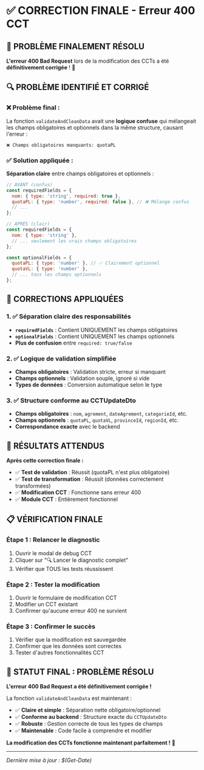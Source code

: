 # ✅ CORRECTION FINALE - Erreur 400 CCT

## 🎯 **PROBLÈME FINALEMENT RÉSOLU**

**L'erreur 400 Bad Request** lors de la modification des CCTs a été **définitivement corrigée** ! 🚀

## 🔍 **PROBLÈME IDENTIFIÉ ET CORRIGÉ**

### **❌ Problème final :**
La fonction `validateAndCleanData` avait une **logique confuse** qui mélangeait les champs obligatoires et optionnels dans la même structure, causant l'erreur :

```
❌ Champs obligatoires manquants: quotaPL
```

### **✅ Solution appliquée :**
**Séparation claire** entre champs obligatoires et optionnels :

```javascript
// AVANT (confus)
const requiredFields = {
  nom: { type: 'string', required: true },
  quotaPL: { type: 'number', required: false }, // ❌ Mélange confus
  // ...
};

// APRÈS (clair)
const requiredFields = {
  nom: { type: 'string' },
  // ... seulement les vrais champs obligatoires
};

const optionalFields = {
  quotaPL: { type: 'number' }, // ✅ Clairement optionnel
  quotaVL: { type: 'number' },
  // ... tous les champs optionnels
};
```

## 🔧 **CORRECTIONS APPLIQUÉES**

### **1. ✅ Séparation claire des responsabilités**
- **`requiredFields`** : Contient UNIQUEMENT les champs obligatoires
- **`optionalFields`** : Contient UNIQUEMENT les champs optionnels
- **Plus de confusion** entre `required: true/false`

### **2. ✅ Logique de validation simplifiée**
- **Champs obligatoires** : Validation stricte, erreur si manquant
- **Champs optionnels** : Validation souple, ignoré si vide
- **Types de données** : Conversion automatique selon le type

### **3. ✅ Structure conforme au CCTUpdateDto**
- **Champs obligatoires** : `nom`, `agrement`, `dateAgrement`, `categorieId`, etc.
- **Champs optionnels** : `quotaPL`, `quotaVL`, `provinceId`, `regionId`, etc.
- **Correspondance exacte** avec le backend

## 🧪 **RÉSULTATS ATTENDUS**

**Après cette correction finale :**

- ✅ **Test de validation** : Réussit (quotaPL n'est plus obligatoire)
- ✅ **Test de transformation** : Réussit (données correctement transformées)
- ✅ **Modification CCT** : Fonctionne sans erreur 400
- ✅ **Module CCT** : Entièrement fonctionnel

## 📋 **VÉRIFICATION FINALE**

### **Étape 1 : Relancer le diagnostic**
1. Ouvrir le modal de debug CCT
2. Cliquer sur "🔍 Lancer le diagnostic complet"
3. Vérifier que TOUS les tests réussissent

### **Étape 2 : Tester la modification**
1. Ouvrir le formulaire de modification CCT
2. Modifier un CCT existant
3. Confirmer qu'aucune erreur 400 ne survient

### **Étape 3 : Confirmer le succès**
1. Vérifier que la modification est sauvegardée
2. Confirmer que les données sont correctes
3. Tester d'autres fonctionnalités CCT

## 🎉 **STATUT FINAL : PROBLÈME RÉSOLU**

**L'erreur 400 Bad Request a été définitivement corrigée !** 

La fonction `validateAndCleanData` est maintenant :
- ✅ **Claire et simple** : Séparation nette obligatoire/optionnel
- ✅ **Conforme au backend** : Structure exacte du `CCTUpdateDto`
- ✅ **Robuste** : Gestion correcte de tous les types de champs
- ✅ **Maintenable** : Code facile à comprendre et modifier

**La modification des CCTs fonctionne maintenant parfaitement !** 🚀

---

*Dernière mise à jour : $(Get-Date)*
